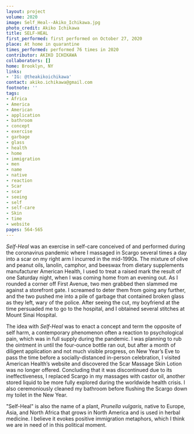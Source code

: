 ```yaml
---
layout: project
volume: 2020
image: Self_Heal--Akiko_Ichikawa.jpg
photo_credit: Akiko Ichikawa
title: SELF-HEAL
first_performed: first performed on October 27, 2020
place: At home in quarantine
times_performed: performed 76 times in 2020
contributor: AKIKO ICHIKAWA
collaborators: []
home: Brooklyn, NY
links:
- 'IG: @theakikoichikawa'
contact: akiko.ichikawa@gmail.com
footnote: ''
tags:
- Africa
- America
- American
- application
- bathroom
- concept
- exercise
- garbage
- glass
- health
- home
- immigration
- men
- name
- native
- reaction
- Scar
- scar
- seeing
- self
- self-care
- Skin
- time
- website
pages: 564-565
---
```



*Self-Heal* was an exercise in self-care conceived of and performed during the coronavirus pandemic where I massaged in Scargo several times a day into a scar on my right arm I incurred in the mid-1990s. The mixture of olive and peanut oils, lanolin, camphor, and beeswax from dietary supplements manufacturer American Health, I used to treat a raised mark the result of one Saturday night, when I was coming home from an evening out. As I rounded a corner off First Avenue, two men grabbed then slammed me against a storefront gate. I screamed to deter them from going any further, and the two pushed me into a pile of garbage that contained broken glass as they left, wary of the police. After seeing the cut, my boyfriend at the time persuaded me to go to the hospital, and I obtained several stitches at Mount Sinai Hospital.

The idea with *Self-Heal* was to enact a concept and term the opposite of self harm, a contemporary phenomenon often a reaction to psychological pain, which was in full supply during the pandemic. I was planning to rub the ointment in until the four-ounce bottle ran out, but after a month of diligent application and not much visible progress, on New Year’s Eve to pass the time before a socially-distanced in-person celebration, I visited American Health’s website and discovered the Scar Massage Skin Lotion was no longer offered. Concluding that it was discontinued due to its ineffectiveness, I replaced Scargo in my massages with castor oil, another stored liquid to be more fully explored during the worldwide health crisis. I also ceremoniously cleaned my bathroom before flushing the Scargo down my toilet in the New Year.

"Self-Heal" is also the name of a plant, *Prunella vulgaris,* native to Europe, Asia, and North Africa that grows in North America and is used in herbal medicine. I believe it evokes positive immigration metaphors, which I think we are in need of in this political moment.
